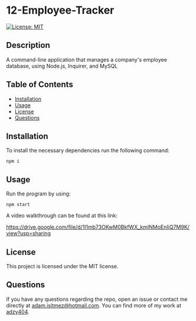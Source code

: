 # 12-Employee-Tracker

  [![License: MIT](https://img.shields.io/badge/License-MIT-yellow.svg)](https://opensource.org/licenses/MIT)

  ## Description
  A command-line application that  manages a company's employee database, using Node.js, Inquirer, and MySQL

  ## Table of Contents
  - [Installation](#installation)
  - [Usage](#usage)
  - [License](#license)
  - [Questions](#questions)

  ## Installation

  To install the necessary dependencies run the following command:  
  ~~~
  npm i
  ~~~

  ## Usage
  
  Run the program by using: 
  ~~~ 
  npm start 
  ~~~

  A video walkthrough can be found at this link:

  https://drive.google.com/file/d/1l1mb73OKwM0BkfWX_kmINMoEnIiQ7M9K/view?usp=sharing

  ## License
  This project is licensed under the MIT license.  

  ## Questions
  If you have any questions regarding the repo, open an issue or contact me directly at adam.isitmez@hotmail.com. You can find more of my work at [adzy404](https://github.com/adzy404).
